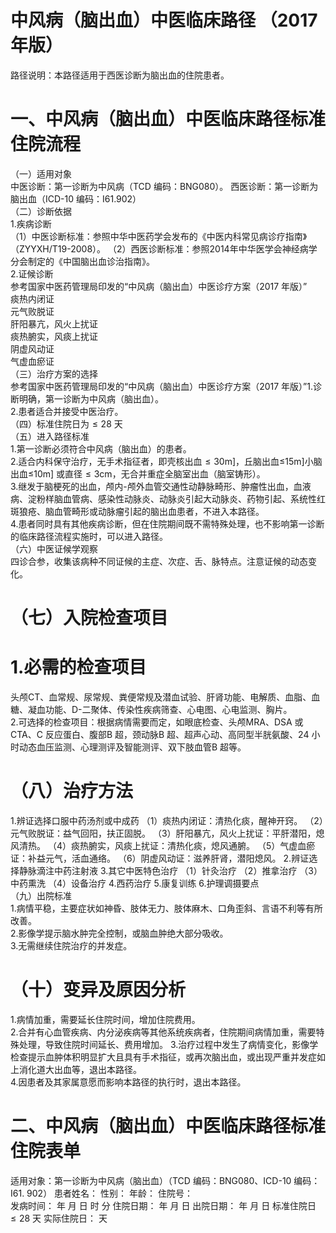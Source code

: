 # 中风病（脑出血）中医临床路径 （2017 年版）  
路径说明：本路径适用于西医诊断为脑出血的住院患者。  
# 一、中风病（脑出血）中医临床路径标准住院流程  
（一）适用对象  
中医诊断：第一诊断为中风病（TCD 编码：BNG080）。 西医诊断：第一诊断为脑出血（ICD-10 编码：I61.902）  
（二）诊断依据  
1.疾病诊断  
（1）中医诊断标准：参照中华中医药学会发布的《中医内科常见病诊疗指南》（ZYYXH/T19-2008）。 （2）西医诊断标准：参照2014年中华医学会神经病学分会制定的《中国脑出血诊治指南》。  
2.证候诊断  
参考国家中医药管理局印发的“中风病（脑出血）中医诊疗方案（2017 年版）”  
痰热内闭证  
元气败脱证  
肝阳暴亢，风火上扰证  
痰热腑实，风痰上扰证  
阴虚风动证  
气虚血瘀证  
（三）治疗方案的选择  
参考国家中医药管理局印发的“中风病（脑出血）中医诊疗方案（2017 年版）”1.诊断明确，第一诊断为中风病（脑出血）。  
2.患者适合并接受中医治疗。  
（四）标准住院日为${\leqslant}28$ 天  
（五）进入路径标准  
1.第一诊断必须符合中风病（脑出血）的患者。  
2.适合内科保守治疗，无手术指征者，即壳核出血${\leqslant}30\mathrm{m}]$，丘脑出血$\mathrm{\leq}15\mathrm{m}]$小脑出血$\mathrm{\leq}10\mathrm{m}]$ 或直径${\leqslant}3{\mathrm{cm}}$，无合并重症全脑室出血（脑室铸形）。  
3.继发于脑梗死的出血，颅内-颅外血管交通性动静脉畸形、肿瘤性出血，血液病、淀粉样脑血管病、感染性动脉炎、动脉炎引起大动脉炎、药物引起、系统性红斑狼疮、脑血管畸形或动脉瘤引起的脑出血患者，不进入本路径。  
4.患者同时具有其他疾病诊断，但在住院期间既不需特殊处理，也不影响第一诊断的临床路径流程实施时，可以进入路径。  
（六）中医证候学观察  
四诊合参，收集该病种不同证候的主症、次症、舌、脉特点。注意证候的动态变化。  
# （七）入院检查项目  
# 1.必需的检查项目  
头颅CT、血常规、尿常规、粪便常规及潜血试验、肝肾功能、电解质、血脂、血糖、凝血功能、D-二聚体、传染性疾病筛查、心电图、心电监测、胸片。  
2.可选择的检查项目：根据病情需要而定，如眼底检查、头颅MRA、DSA 或CTA、C 反应蛋白、腹部B 超，颈动脉B 超、超声心动、高同型半胱氨酸、24 小时动态血压监测、心理测评及智能测评、双下肢血管B 超等。  
# （八）治疗方法  
1.辨证选择口服中药汤剂或中成药  （1）痰热内闭证：清热化痰，醒神开窍。 （2）元气败脱证：益气回阳，扶正固脱。  （3）肝阳暴亢，风火上扰证：平肝潜阳，熄风清热。 （4）痰热腑实，风痰上扰证：清热化痰，熄风通腑。 （5）气虚血瘀证：补益元气，活血通络。  （6）阴虚风动证：滋养肝肾，潜阳熄风。 2.辨证选择静脉滴注中药注射液  3.其它中医特色治疗 （1）针灸治疗 （2）推拿治疗 （3）中药熏洗 （4）设备治疗 4.西药治疗  5.康复训练  6.护理调摄要点  
（九）出院标准  
1.病情平稳，主要症状如神昏、肢体无力、肢体麻木、口角歪斜、言语不利等有所改善。  
2.影像学提示脑水肿完全控制，或脑血肿绝大部分吸收。  
3.无需继续住院治疗的并发症。  
# （十）变异及原因分析  
1.病情加重，需要延长住院时间，增加住院费用。  
2.合并有心血管疾病、内分泌疾病等其他系统疾病者，住院期间病情加重，需要特殊处理，导致住院时间延长、费用增加。 3.治疗过程中发生了病情变化，影像学检查提示血肿体积明显扩大且具有手术指征，或再次脑出血，或出现严重并发症如上消化道大出血等，退出本路径。  
4.因患者及其家属意愿而影响本路径的执行时，退出本路径。  
# 二、中风病（脑出血）中医临床路径标准住院表单  
适用对象：第一诊断为中风病（脑出血）（TCD 编码：BNG080、ICD-10 编码：I61. 902）   患者姓名：          性别：    年龄：    住院号：  
发病时间：   年  月  日  时  分  住院日期：   年  月  日 出院日期：   年  月   日 标准住院日${\leqslant}28$ 天                实际住院日：    天  
